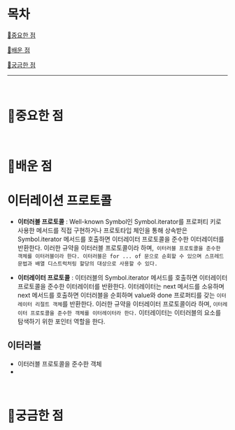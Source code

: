 # 목차

[📌중요한 점](#📌중요한-점)

[📗배운 점 ](#📗배운-점)

[🤔궁금한 점](#🤔궁금한-점)

---

<br>

# 📌중요한 점

<br>

# 📗배운 점

# 이터레이션 프로토콜

- **이터러블 프로토콜** : Well-known Symbol인 Symbol.iterator를 프로퍼티 키로 사용한 메서드를 직접 구현하거나 프로토타입 체인을 통해 상속받은 Symbol.iterator 메서드를 호출하면 이터레이터 프로토콜을 준수한 이터레이터를 반환한다. 이러한 규약을 이터러블 프로토콜이라 하며,` 이터러블 프로토콜을 준수한 객체를 이터러블이라 한다. 이터러블은 for ... of 문으로 순회할 수 있으며 스프레드 문법과 배열 디스트럭처링 할당의 대상으로 사용할 수 있다.`

- **이터레이터 프로토콜** : 이터러블의 Symbol.iterator 메서드를 호출하면 이터레이터 프로토콜을 준수한 이터레이터를 반환한다. 이터레이터는 next 메서드를 소유하며 next 메서드를 호출하면 이터러블을 순회하며 value와 done 프로퍼티를 갖는 `이터레이터 리절트 객체`를 반환한다. 이러한 규약을 이터레이터 프로토콜이라 하며, `이터레이터 프로토콜을 준수한 객체를 이터레이터라 한다.` 이터레이터는 이터러블의 요소를 탐색하기 위한 포인터 역할을 한다.

## 이터러블

- 이터러블 프로토콜을 준수한 객체
-

<br>

# 🤔궁금한 점
